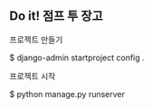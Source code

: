 ## Do it! 점프 투 장고


프로젝트 만들기

$ django-admin startproject config .


프로젝트 시작

$ python manage.py runserver
